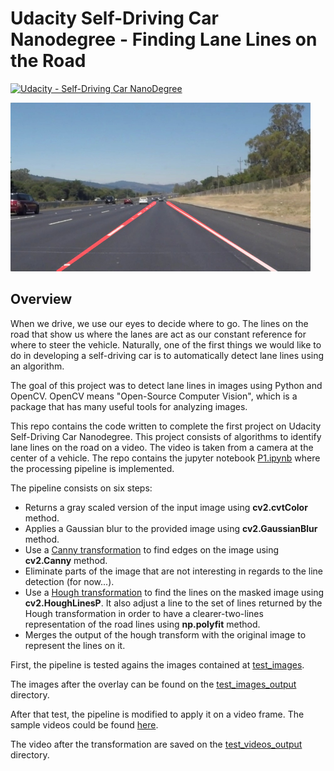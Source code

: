 # Udacity Self-Driving Car Nanodegree - Finding Lane Lines on the Road
[![Udacity - Self-Driving Car NanoDegree](https://s3.amazonaws.com/udacity-sdc/github/shield-carnd.svg)](http://www.udacity.com/drive)

<img src="examples/laneLines_thirdPass.jpg" width="480" alt="Combined Image" />

Overview
---

When we drive, we use our eyes to decide where to go.  The lines on the road that show us where the lanes are act as our constant reference for where to steer the vehicle.  Naturally, one of the first things we would like to do in developing a self-driving car is to automatically detect lane lines using an algorithm.

The goal of this project was to detect lane lines in images using Python and OpenCV.  OpenCV means "Open-Source Computer Vision", which is a package that has many useful tools for analyzing images. 


This repo contains the code written to complete the first project on Udacity Self-Driving Car Nanodegree. This project consists of algorithms to identify lane lines on the road on a video. The video is taken from a camera at the center of a vehicle.
The repo contains the jupyter notebook [P1.ipynb](P1.ipynb) where the processing pipeline is implemented.

The pipeline consists on six steps:

- Returns a gray scaled version of the input image using **cv2.cvtColor** method.
- Applies a Gaussian blur to the provided image using **cv2.GaussianBlur** method.
- Use a [Canny transformation](https://en.wikipedia.org/wiki/Canny_edge_detector) to find edges on the image using **cv2.Canny** method.
- Eliminate parts of the image that are not interesting in regards to the line detection (for now...).
- Use a [Hough transformation](https://en.wikipedia.org/wiki/Hough_transform) to find the lines on the masked image using **cv2.HoughLinesP**. It also adjust a line to the set of lines returned by the Hough transformation in order to have a clearer-two-lines representation of the road lines using **np.polyfit** method.
- Merges the output of the hough transform with the original image to represent the lines on it.

First, the pipeline is tested agains the images contained at [test_images](test_images).

The images after the overlay can be found on the [test_images_output](test_images_output) directory.

After that test, the pipeline is modified to apply it on a video frame. The sample videos could be found [here](test_videos).

The video after the transformation are saved on the [test_videos_output](test_videos_output) directory.


